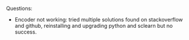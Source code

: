 Questions:
- Encoder not working: tried multiple solutions found on stackoverflow and github, reinstalling and upgrading python and sclearn but no success.
